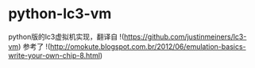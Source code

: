 # python-lc3-vm

python版的lc3虚拟机实现，翻译自 !(https://github.com/justinmeiners/lc3-vm) 参考了 !(http://omokute.blogspot.com.br/2012/06/emulation-basics-write-your-own-chip-8.html)
